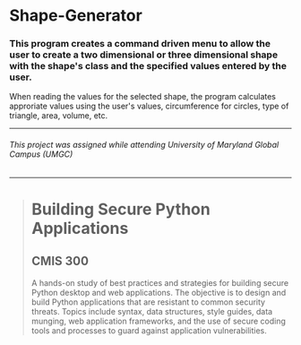 # Shape-Generator
### This program creates a command driven menu to allow the user to create a two dimensional or three dimensional shape with the shape's class and the specified values entered by the user.
When reading the values for the selected shape, the program calculates approriate values using the user's values, circumference for circles, type of triangle, area, volume, etc.

---
###### This project was assigned while attending University of Maryland Global Campus (UMGC)
---

><h1>Building Secure Python Applications</h1>
><h2>CMIS 300</h2>
><p>A hands-on study of best practices and strategies for building secure Python desktop and web applications. The objective is to design and build Python applications that are resistant to common security threats. Topics include syntax, data structures, style guides, data munging, web application frameworks, and the use of secure coding tools and processes to guard against application vulnerabilities.</p>
